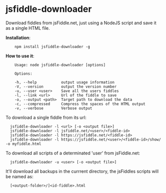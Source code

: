 # jsfiddle-downloader

Download fiddles from jsFiddle.net, just using a NodeJS script and save it as a single HTML file.

**Installation**:

```
	npm install jsfiddle-downloader -g
```

**How to use it**:

```
	Usage: node jsfiddle-downloader [options]

	Options:

	-h, --help           output usage information
	-V, --version        output the version number
	-u, --user <user>    Save all the users fiddles
	-l, --link <url>     Url of the fiddle to save
	-o, --output <path>  Target path to download the data
	-c, --compressed     Compress the spaces of the HTML output
	-v, --verbose        Verbose output
```

To download a single fiddle from its url:

```
  jsfiddle-downloader -l <url> [-o <output file>]
  jsfiddle-downloader -l jsfiddle.net/<user>/<fiddle-id>
  jsfiddle-downloader -l https://jsfiddle.net/<fiddle-id>
  jsfiddle-downloader -l https://jsfiddle.net/<user>/<fiddle-id>/show/ -o myfiddle.html
```

To download all scripts of a determinated 'user' from jsFiddle.net:

```
  jsfiddle-downloader -u <user> [-o <output file>]
```

It'll download all backups in the currrent directory, the jsFiddles scripts will be named as:

```
  [<output-folder>/]<id-fiddle>.html
```


